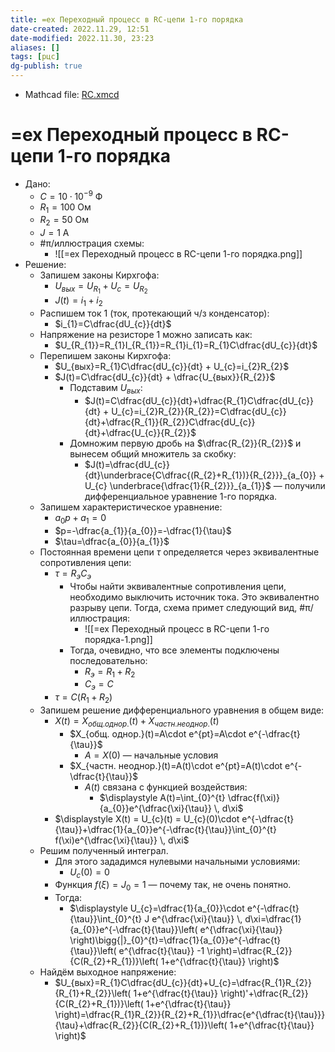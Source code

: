 ```yaml
---
title: =ex Переходный процесс в RC-цепи 1-го порядка
date-created: 2022.11.29, 12:51
date-modified: 2022.11.30, 23:23
aliases: []
tags: [рцс]
dg-publish: true
---
```


- Mathcad file: [RC.xmcd](file:///C:%5CUsers%5CMojo%5CiCloudDrive%5C_university%5CMineev%5CRC.xmcd)

# =ex Переходный процесс в RC-цепи 1-го порядка

- Дано:
	- $C=10 \cdot 10^{-9}$ Ф
	- $R_{1}=100$ Ом
	- $R_{2}=50$ Ом
	- $J=1$ А
	- #π/иллюстрация схемы:
		- ![[=ex Переходный процесс в RC-цепи 1-го порядка.png]]
- Решение:
	- Запишем законы Кирхгофа:
		- $U_{вых}=U_{R_{1}}+U_{c}=U_{R_{2}}$
		- $J(t)=i_{1}+i_{2}$
	- Распишем ток 1 (ток, протекающий ч/з конденсатор):
		- $i_{1}=C\dfrac{dU_{c}}{dt}$
	- Напряжение на резисторе 1 можно записать как:
		- $U_{R_{1}}=R_{1}I_{R_{1}}=R_{1}i_{1}=R_{1}C\dfrac{dU_{c}}{dt}$
	- Перепишем законы Кирхгофа:
		- $U_{вых}=R_{1}C\dfrac{dU_{c}}{dt} + U_{c}=i_{2}R_{2}$
		- $J(t)=C\dfrac{dU_{c}}{dt} + \dfrac{U_{вых}}{R_{2}}$
			- Подставим $U_{вых}$:
				- $J(t)=C\dfrac{dU_{c}}{dt}+\dfrac{R_{1}C\dfrac{dU_{c}}{dt} + U_{c}=i_{2}R_{2}}{R_{2}}=C\dfrac{dU_{c}}{dt}+\dfrac{R_{1}}{R_{2}}C\dfrac{dU_{c}}{dt}+\dfrac{U_{c}}{R_{2}}$
			- Домножим первую дробь на $\dfrac{R_{2}}{R_{2}}$ и вынесем общий множитель за скобку:
				- $J(t)=\dfrac{dU_{c}}{dt}\underbrace{C\dfrac{(R_{2}+R_{1})}{R_{2}}}_{a_{0}} + U_{c} \underbrace{\dfrac{1}{R_{2}}}_{a_{1}}$ — получили дифференциальное уравнение 1-го порядка.
	- Запишем характеристическое уравнение:
		- $a_{0}p+a_{1}=0$
		- $p=-\dfrac{a_{1}}{a_{0}}=-\dfrac{1}{\tau}$
		- $\tau=\dfrac{a_{0}}{a_{1}}$
	- Постоянная времени цепи $\tau$ определяется через эквивалентные сопротивления цепи:
		- $\tau=R_{э}C_{э}$
			- Чтобы найти эквивалентные сопротивления цепи, необходимо выключить источник тока. Это эквивалентно разрыву цепи. Тогда, схема примет следующий вид, #π/иллюстрация:
				- ![[=ex Переходный процесс в RC-цепи 1-го порядка-1.png]]
			- Тогда, очевидно, что все элементы подключены последовательно:
				- $R_{э}=R_{1}+R_{2}$
				- $C_{э}=C$
		- $\tau=C(R_{1}+R_{2})$
	- Запишем решение дифференциального уравнения в общем виде:
		- $X(t)=X_{общ. однор.}(t)+X_{частн. неоднор.}(t)$
			- $X_{общ. однор.}(t)=A\cdot e^{pt}=A\cdot e^{-\dfrac{t}{\tau}}$
				- $A=X(0)$ — начальные условия
			- $X_{частн. неоднор.}(t)=A(t)\cdot e^{pt}=A(t)\cdot e^{-\dfrac{t}{\tau}}$
				- $A(t)$ связана с функцией воздействия:
					- $\displaystyle A(t)=\int_{0}^{t} \dfrac{f(\xi)}{a_{0}}e^{\dfrac{\xi}{\tau}} \, d\xi$
		- $\displaystyle X(t) = U_{c}(t) = U_{c}(0)\cdot e^{-\dfrac{t}{\tau}}+\dfrac{1}{a_{0}}e^{-\dfrac{t}{\tau}}\int_{0}^{t} f(\xi)e^{\dfrac{\xi}{\tau}} \, d\xi$
	- Решим полученный интеграл.
		- Для этого зададимся нулевыми начальными условиями:
			- $U_{c}(0)=0$
		- Функция $f(\xi)=J_{0}=1$ — почему так, не очень понятно.
		- Тогда:
			- $\displaystyle U_{c}=\dfrac{1}{a_{0}}\cdot e^{-\dfrac{t}{\tau}}\int_{0}^{t} J e^{\dfrac{\xi}{\tau}} \, d\xi=\dfrac{1}{a_{0}}e^{-\dfrac{t}{\tau}}\left( e^{\dfrac{\xi}{\tau}} \right)\bigg{|}_{0}^{t}=\dfrac{1}{a_{0}}e^{-\dfrac{t}{\tau}}\left( e^{\dfrac{t}{\tau}} -1 \right)=\dfrac{R_{2}}{C(R_{2}+R_{1})}\left( 1+e^{\dfrac{t}{\tau}} \right)$
	- Найдём выходное напряжение:
		- $U_{вых}=R_{1}C\dfrac{dU_{c}}{dt}+U_{c}=\dfrac{R_{1}R_{2}}{R_{1}+R_{2}}\left( 1+e^{\dfrac{t}{\tau}} \right)'+\dfrac{R_{2}}{C(R_{2}+R_{1})}\left( 1+e^{\dfrac{t}{\tau}} \right)=\dfrac{R_{1}R_{2}}{R_{2}+R_{1}}\dfrac{e^{\dfrac{t}{\tau}}}{\tau}+\dfrac{R_{2}}{C(R_{2}+R_{1})}\left( 1+e^{\dfrac{t}{\tau}} \right)$
